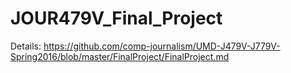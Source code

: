 # JOUR479V_Final_Project


Details: https://github.com/comp-journalism/UMD-J479V-J779V-Spring2016/blob/master/FinalProject/FinalProject.md
